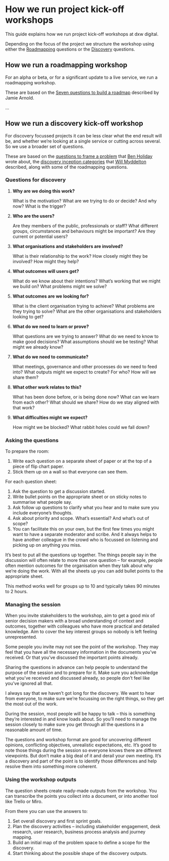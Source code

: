 # How we run project kick-off workshops

This guide explains how we run project kick-off workshops at dxw digital.

Depending on the focus of the project we structure the workshop using either the [Roadmapping](#how-we-run-a-roadmapping-workshop) questions or the [Discovery](#how-we-run-a-discovery-kick-off-workshop) questions.

## How we run a roadmapping workshop

For an alpha or beta, or for a significant update to a live service, we run a roadmapping workshop.

These are based on the [Seven questions to build a roadmap](http://www.jamiearnold.com/blog/2014/07/22/seven-questions-to-build-a-roadmap) described by Jamie Arnold.

...

## How we run a discovery kick-off workshop

For discovery focussed projects it can be less clear what the end result will be, and whether we’re looking at a
single service or cutting across several. So we use a broader set of questions.

These are based on the [questions to frame a problem](http://www.hollidazed.co.uk/2015/07/28/frame-the-problem)
that [Ben Holiday](https://twitter.com/BenHolliday) wrote about,
the [discovery inception categories](http://www.myddelton.co.uk/blog/setting-up-a-discovery)
that [Will Myddelton](https://twitter.com/myddelton) described, along with some of the roadmapping questions.

### Questions for discovery

1. **Why are we doing this work?**

   What is the motivation? What are we trying to do or decide? And why now? What is the trigger?

1. **Who are the users?**

   Are they members of the public, professionals or staff? What different groups, circumstances and behaviours might be important? Are they current or potential users?

1. **What organisations and stakeholders are involved?**

   What is their relationship to the work? How closely might they be involved? How might they help?

1. **What outcomes will users get?**

   What do we know about their intentions? What’s working that we might we build on? What problems might we solve?

1. **What outcomes are we looking for?**

   What is the client organisation trying to achieve? What problems are they trying to solve? What are the other organisations and stakeholders looking to get?

1. **What do we need to learn or prove?**

   What questions are we trying to answer? What do we need to know to make good decisions? What assumptions should we be testing? What might we already know?

1. **What do we need to communicate?**

   What meetings, governance and other processes do we need to feed into? What outputs might we expect to create? For who? How will we share them?

1. **What other work relates to this?**

   What has been done before, or is being done now? What can we learn from each other? What should we share? How do we stay aligned with that work?

1. **What difficulties might we expect?**

   How might we be blocked? What rabbit holes could we fall down?

### Asking the questions

To prepare the room:

1. Write each question on a separate sheet of paper or at the top of a piece of flip chart paper.
1. Stick them up on a wall so that everyone can see them.

For each question sheet:

1. Ask the question to get a discussion started.
1. Write bullet points on the appropriate sheet or on sticky notes to summarise what people say.
1. Ask follow up questions to clarify what you hear and to make sure you include everyone’s thoughts.
1. Ask about priority and scope. What’s essential? And what’s out of scope?
1. You can facilitate this on your own, but the first few times you might want to have a separate moderator and scribe. And it always helps to have another colleague in the crowd who is focussed on listening and picking up on anything you miss.

It’s best to put all the questions up together. The things people say in the discussion will often relate to more than one question – for example, people often mention outcomes for the organisation when they talk about why we’re doing the work. With all the sheets up you can add bullet points to the appropriate sheet.

This method works well for groups up to 10 and typically takes 90 minutes to 2 hours.

### Managing the session

When you invite stakeholders to the workshop, aim to get a good mix of senior decision makers with a broad understanding of context and outcomes, together with colleagues who have more practical and detailed knowledge. Aim to cover the key interest groups so nobody is left feeling unrepresented.

Some people you invite may not see the point of the workshop. They may feel that you have all the necessary information in the documents you’ve received. Or that you’ve discussed the important points already.

Sharing the questions in advance can help people to understand the purpose of the session and to prepare for it. Make sure you acknowledge what you’ve received and discussed already, so people don’t feel like you’ve ignored all that.

I always say that we haven’t got long for the discovery. We want to hear from everyone, to make sure we’re focussing on the right things, so they get the most out of the work.

During the session, most people will be happy to talk – this is something they’re interested in and know loads about. So you’ll need to manage the session closely to make sure you get through all the questions in a reasonable amount of time.

The questions and workshop format are good for uncovering different opinions, conflicting objectives, unrealistic expectations, etc. It’s good to note those things during the session so everyone knows there are different viewpoints. But don’t make a big deal of it and derail your own meeting. It’s a discovery and part of the point is to identify those differences and help resolve them into something more coherent.

### Using the workshop outputs

The question sheets create ready-made outputs from the workshop. You can transcribe the points you collect into a document, or into another tool like Trello or Miro.

From there you can use the answers to:

1. Set overall discovery and first sprint goals.
1. Plan the discovery activities – including stakeholder engagement, desk research, user research, business process analysis and journey mapping.
1. Build an initial map of the problem space to define a scope for the discovery.
1. Start thinking about the possible shape of the discovery outputs.
